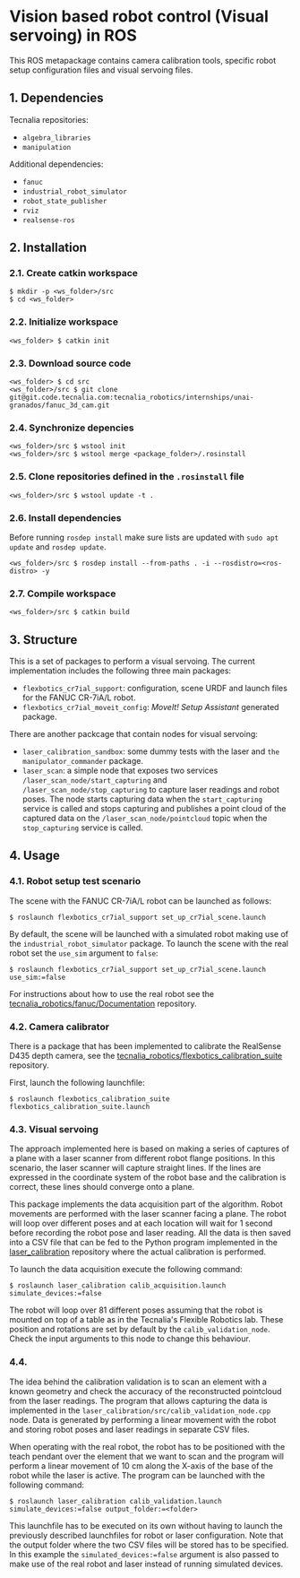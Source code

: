 # Vision based robot control (Visual servoing)  in ROS

This ROS metapackage contains camera calibration tools, specific robot setup configuration files and visual servoing files.

## 1. Dependencies

Tecnalia repositories:

* `algebra_libraries`
* `manipulation`


Additional dependencies:

* `fanuc`
* `industrial_robot_simulator`
* `robot_state_publisher`
* `rviz`
* `realsense-ros`

## 2. Installation

### 2.1. Create catkin workspace

```shell
$ mkdir -p <ws_folder>/src
$ cd <ws_folder>
```

### 2.2. Initialize workspace

```shell
<ws_folder> $ catkin init
```

### 2.3. Download source code

```shell
<ws_folder> $ cd src
<ws_folder>/src $ git clone git@git.code.tecnalia.com:tecnalia_robotics/internships/unai-granados/fanuc_3d_cam.git
```

### 2.4. Synchronize depencies

```shell
<ws_folder>/src $ wstool init
<ws_folder>/src $ wstool merge <package_folder>/.rosinstall
```

### 2.5. Clone repositories defined in the `.rosinstall` file                                                                                                                                                                                                                                                                                                                    

```shell
<ws_folder>/src $ wstool update -t .
```

### 2.6. Install dependencies

Before running `rosdep install` make sure lists are updated with `sudo apt update` and `rosdep update`.

```shell
<ws_folder>/src $ rosdep install --from-paths . -i --rosdistro=<ros-distro> -y
```

### 2.7. Compile workspace

```shell
<ws_folder>/src $ catkin build
```

## 3. Structure

This is a set of packages to perform a visual servoing. The current implementation includes the following three main packages:

* `flexbotics_cr7ial_support`: configuration, scene URDF and launch files for the FANUC CR-7iA/L robot.
* `flexbotics_cr7ial_moveit_config`: *MoveIt! Setup Assistant* generated package.

There are another  packcage that  contain nodes for visual servoing:

* `laser_calibration_sandbox`: some dummy tests with the laser and `the manipulator_commander` package.
* `laser_scan`: a simple node that exposes two services `/laser_scan_node/start_capturing` and `/laser_scan_node/stop_capturing` to capture laser readings and robot poses. The node starts capturing data when the `start_capturing` service is called and stops capturing and publishes a point cloud of the captured data on the `/laser_scan_node/pointcloud` topic when the `stop_capturing` service is called.

## 4. Usage

### 4.1. Robot setup test scenario

The scene with the FANUC CR-7iA/L robot can be launched as follows:

```shell
$ roslaunch flexbotics_cr7ial_support set_up_cr7ial_scene.launch
```

By default, the scene will be launched with a simulated robot making use of the `industrial_robot_simulator` package. To launch the scene with the real robot set the `use_sim` argument to `false`:

```shell
$ roslaunch flexbotics_cr7ial_support set_up_cr7ial_scene.launch use_sim:=false
```

For instructions about how to use the real robot see the [tecnalia_robotics/fanuc/Documentation](https://git.code.tecnalia.com/tecnalia_robotics/fanuc/documentation) repository.

### 4.2. Camera calibrator 

There is a package that has been implemented to calibrate the RealSense D435 depth camera, see the [tecnalia_robotics/flexbotics_calibration_suite](https://git.code.tecnalia.com/tecnalia_robotics/flexbotics_calibration_suite) repository.

First, launch the following launchfile:

```shell
$ roslaunch flexbotics_calibration_suite flexbotics_calibration_suite.launch
```

### 4.3. Visual servoing

The approach implemented here is based on making a series of captures of a plane with a laser scanner from different robot flange positions. In this scenario, the laser scanner will capture straight lines. If the lines are expressed in the coordinate system of the robot base and the calibration is correct, these lines should converge onto a plane.

This package implements the data acquisition part of the algorithm. Robot movements are performed with the laser scanner facing a plane. The robot will loop over different poses and at each location will wait for 1 second before recording the robot pose and laser reading. All the data is then saved into a CSV file that can be fed to the Python program implemented in the [laser_calibration](https://git.code.tecnalia.com/tecnalia_robotics/avanwinglet/laser_calibration) repository where the actual calibration is performed.

To launch the data acquisition execute the following command:

```shell
$ roslaunch laser_calibration calib_acquisition.launch simulate_devices:=false
```

The robot will loop over 81 different poses assuming that the robot is mounted on top of a table as in the Tecnalia's Flexible Robotics lab. These position and rotations are set by default by the `calib_validation_node`. Check the input arguments to this node to change this behaviour.

### 4.4.  

The idea behind the calibration validation is to scan an element with a known geometry and check the accuracy of the reconstructed pointcloud from the laser readings. The program that allows capturing the data is implemented in the `laser_calibration/src/calib_validation_node.cpp` node. Data is generated by performing a linear movement with the robot and storing robot poses and laser readings in separate CSV files.

When operating with the real robot, the robot has to be positioned with the teach pendant over the element that we want to scan and the program will perform a linear movement of 10 cm along the X-axis of the base of the robot while the laser is active. The program can be launched with the following command:

```shell
$ roslaunch laser_calibration calib_validation.launch simulate_devices:=false output_folder:=<folder>
```

This launchfile has to be executed on its own without having to launch the previously described launchfiles for robot or laser configuration. Note that the output folder where the two CSV files will be stored has to be specified. In this example the `simulated_devices:=false` argument is also passed to make use of the real robot and laser instead of running simulated devices.

